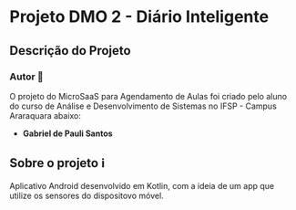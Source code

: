 # Projeto DMO 2 - Diário Inteligente

## Descrição do Projeto

### Autor 👤

O projeto do MicroSaaS para Agendamento de Aulas foi criado pelo aluno do curso de Análise e Desenvolvimento de Sistemas no IFSP - Campus Araraquara abaixo:
- **Gabriel de Pauli Santos**

## Sobre o projeto ℹ

Aplicativo Android desenvolvido em Kotlin, com a ideia de um app que utilize os sensores do dispositovo móvel.
